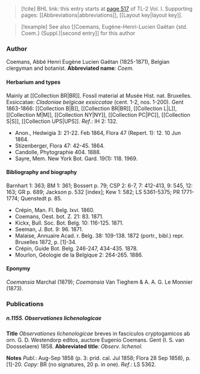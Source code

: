 > [!cite] BHL link: this entry starts at [page 517](https://www.biodiversitylibrary.org/page/33120648) of TL-2 Vol. I.
> Supporting pages: [[Abbreviations|abbreviations]], [[Layout key|layout key]].

> [!example] See also [[Coemans, Eugène-Henri-Lucien Gaëtan {std. Coem.} (Suppl.)|second entry]] for this author

### Author

Coemans, Abbé Henri Eugène Lucien Gaëtan (1825-1871), Belgian clergyman and botanist. 
**Abbreviated name**: *Coem.*

#### Herbarium and types

Mainly at [[Collection BR|BR]]. Fossil material at Musée Hist. nat. Bruxelles. Exsiccatae: *Cladoniae belgicae exsiccatae* (cent. 1-2, nos. 1-200). Gent 1863-1866: [[Collection B|B]], [[Collection BR|BR]], [[Collection L|L]], [[Collection M|M]], [[Collection NY|NY]], [[Collection PC|PC]], [[Collection S|S]], [[Collection UPS|UPS]].
*Ref*.: IH 2: 132.
- Anon., Hedwigia 3: 21-22. Feb 1864, Flora 47 (Repert. 1): 12. 10 Jun 1864.
- Stizenberger, Flora 47: 42-45. 1864.
- Candolle, Phytographie 404. 1888.
- Sayre, Mem. New York Bot. Gard. 19(1): 118. 1969.

#### Bibliography and biography

Barnhart 1: 363; BM 1: 361; Bossert p. 79; CSP 2: 6-7, 7: 412-413, 9: 545, 12: 163; GR p. 689; Jackson p. 532 \[index\]; Kew 1: 582; LS 5361-5375; PR 1771-1774; Quenstedt p. 85.
- Crépin, Man. Fl. Belg. lxvi. 1860.
- Coemans, Oest. bot. Z. 21: 83. 1871.
- Kickx, Bull. Soc. Bot. Belg. 10: 116-125. 1871.
- Seeman, J. Bot. 9: 96. 1871.
- Malaise, Annuaire Acad. r. Belg. 38: 109-138. 1872 (portr., bibl.) repr. Bruxelles 1872, p. \[1\]-34.
- Crépin, Guide Bot. Belg. 246-247, 434-435. 1878.
- Mourlon, Géologie de la Belgique 2: 264-265. 1886.

#### Eponymy

*Coemansia* Marchal (1879); *Coemansia* Van Tieghem & A. A. G. Le Monnier (1873).

### Publications

##### n.1155. Observationes lichenologicae

**Title**
*Observationes lichenologicae* breves in fasciculos cryptogamicos ab orn. G. D. Westendorp editos, auctore Eugenio Coemans. Gent (I. S. van Doosselaere) 1858.
**Abbreviated title**: *Observ. lichenol.*

**Notes**
*Publ*.: Aug-Sep 1858 (p. 3: prid. cal. Jul 1858; Flora 28 Sep 1858), p. \[1\]-20. *Copy*: BR (no signatures, 20 p. in one).
*Ref*.: LS 5362.

